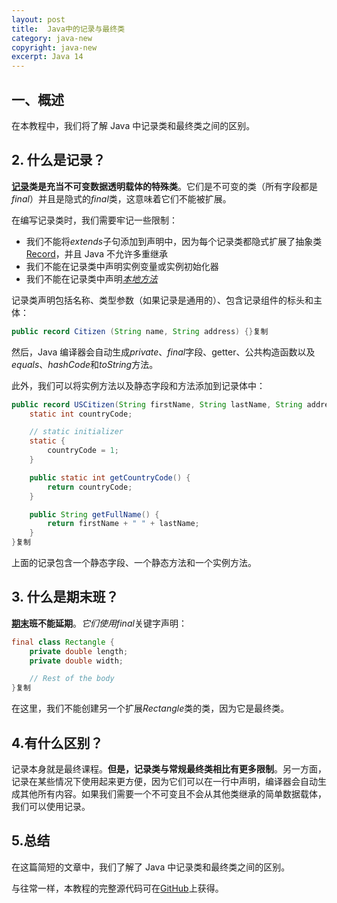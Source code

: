 ```yaml
---
layout: post
title:  Java中的记录与最终类
category: java-new
copyright: java-new
excerpt: Java 14
---
```


## 一、概述

在本教程中，我们将了解 Java 中记录类和最终类之间的区别。

## 2. 什么是记录？

**[记录](https://www.baeldung.com/java-record-keyword)类是充当不可变数据透明载体的特殊类**。它们是不可变的类（所有字段都是*final*）并且是隐式的*final*类，这意味着它们不能被扩展。

在编写记录类时，我们需要牢记一些限制：

-   我们不能将*extends*子句添加到声明中，因为每个记录类都隐式扩展了抽象类[Record](https://docs.oracle.com/en/java/javase/17/docs/api/java.base/java/lang/Record.html)，并且 Java 不允许多重继承
-   我们不能在记录类中声明实例变量或实例初始化器
-   我们不能在记录类中声明[*本地方法*](https://www.baeldung.com/java-native)

记录类声明包括名称、类型参数（如果记录是通用的）、包含记录组件的标头和主体：

```java
public record Citizen (String name, String address) {}复制
```

然后，Java 编译器会自动生成*private*、*final*字段、getter、公共构造函数以及*equals*、*hashCode*和*toString*方法。

此外，我们可以将实例方法以及静态字段和方法添加到记录体中：

```java
public record USCitizen(String firstName, String lastName, String address) {
    static int countryCode;

    // static initializer
    static {
        countryCode = 1;
    }

    public static int getCountryCode() {
        return countryCode;
    }

    public String getFullName() {
        return firstName + " " + lastName;
    }
}复制
```

上面的记录包含一个静态字段、一个静态方法和一个实例方法。

## 3. 什么是期末班？

**[期末](https://www.baeldung.com/java-final)班不能延期**。*它们使用final*关键字声明：

```java
final class Rectangle {
    private double length;
    private double width;

    // Rest of the body
}复制
```

在这里，我们不能创建另一个扩展*Rectangle*类的类，因为它是最终类。

## 4.有什么区别？

记录本身就是最终课程。**但是，记录类与常规最终类相比有更多限制**。另一方面，记录在某些情况下使用起来更方便，因为它们可以在一行中声明，编译器会自动生成其他所有内容。如果我们需要一个不可变且不会从其他类继承的简单数据载体，我们可以使用记录。

## 5.总结

在这篇简短的文章中，我们了解了 Java 中记录类和最终类之间的区别。

与往常一样，本教程的完整源代码可在[GitHub](https://github.com/tuyucheng7/taketoday-tutorial4j/tree/master/java-core-modules/java-14)上获得。
